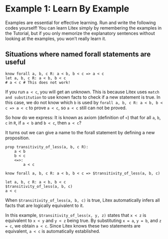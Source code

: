 # Example 1: Learn By Example

Examples are essential for effective learning. Run and write the following codes yourself! You can learn Litex simply by remembering the examples in the Tutorial, but if you only memorize the explanatory sentences without looking at the examples, you won’t really learn it.

## Situations where named forall statements are useful

```litex
know forall a, b, c R: a < b, b < c => a < c
let a, b, c R: a < b, b < c
# a < c # This does not work!
```

If you run `a < c`, you will get an unknown. This is because Litex uses `match and substitution` to use known facts to check if a new statement is true. In this case, we do not know which `b` is used by `forall a, b, c R: a < b, b < c => a < c` to prove `a < c`, so `a < c` still can not be proved.

So how do we express: It is known as axiom (definition of `<`) that for all `a`, `b`, `c` in `R`, if `a < b` and `b < c`, then `a < c`?

It turns out we can give a name to the forall statement by defining a new proposition.

```litex
prop transitivity_of_less(a, b, c R):
    a < b
    b < c
    <=>:
        a < c

know forall a, b, c R: a < b, b < c => $transitivity_of_less(a, b, c)

let a, b, c R: a < b, b < c
$transitivity_of_less(a, b, c)
a < c
```

When `$transitivity_of_less(a, b, c)` is true, Litex automatically infers all facts that are logically equivalent to it.

In this example, `$transitivity_of_less(x, y, z)` states that `x < z` is equivalent to `x < y` and `y < z` being true. By substituting `x = a`, `y = b`, and `z = c`, we obtain `a < c`. Since Litex knows these two statements are equivalent, `a < c` is automatically established.
